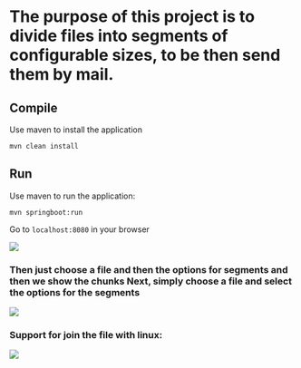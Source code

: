 # The purpose of this project is to divide files into segments of configurable sizes, to be then send them by mail.


## Compile
Use maven to install the application

`mvn clean install`
## Run

Use maven to run the application:

`mvn springboot:run`

Go to `localhost:8080` in your browser


![](C:\Users\paulg\OneDrive\Pictures\inicio.PNG)

### **Then just choose a file and then the options for segments and then we show the chunks Next, simply choose a file and select the options for the segments**


![](C:\Users\paulg\OneDrive\Pictures\resullt_chunk.PNG)

### **Support for join the file with linux:**

![](C:\Users\paulg\OneDrive\Pictures\resultado.PNG)